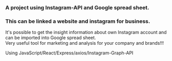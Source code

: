 ### A project using Instagram-API and Google spread sheet. 

### This can be linked a website and instagram for business. 
It's possible to get the insight information about own Instagram account and can be imported into Google spread sheet.  
Very useful tool for marketing and analysis for your company and brands!!!

Using JavaScript/React/Express/axios/Instagram-Graph-API
